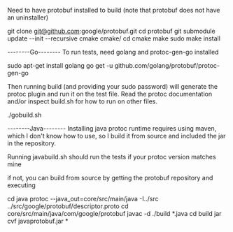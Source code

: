 Need to have protobuf installed to build (note that protobuf does not have an uninstaller)

git clone git@github.com:google/protobuf.git
cd protobuf
git submodule update --init --recursive
cmake cmake/
cd cmake
make
sudo make install


--------Go--------
To run tests, need golang and protoc-gen-go installed

sudo apt-get install golang
go get -u github.com/golang/protobuf/protoc-gen-go 

Then running build (and providing your sudo password) will generate the protoc plugin and run it on the test file. Read the protoc documentation and/or inspect build.sh for how to run on other files.

./gobuild.sh

--------Java--------
Installing java protoc runtime requires using maven, which I don't know how to use, so I build it from source and included the jar in the repository.

Running javabuild.sh should run the tests if your protoc version matches mine

if not, you can build from source by getting the protobuf repository and executing

cd java
protoc --java_out=core/src/main/java -I../src ../src/google/protobuf/descriptor.proto
cd core/src/main/java/com/google/protobuf
javac -d ./build *.java
cd build
jar cvf javaprotobuf.jar *

